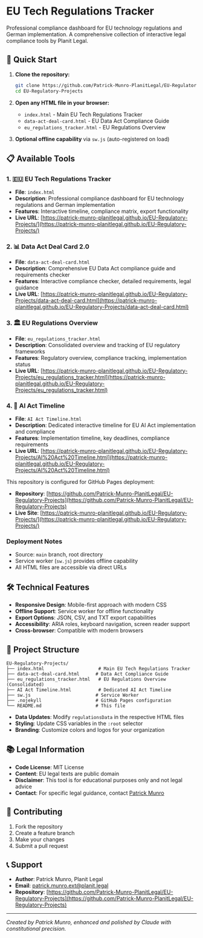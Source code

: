 # EU Tech Regulations Tracker

Professional compliance dashboard for EU technology regulations and German implementation. A comprehensive collection of interactive legal compliance tools by Planit Legal.

## 🚀 Quick Start

1. **Clone the repository:**
   ```bash
   git clone https://github.com/Patrick-Munro-PlanitLegal/EU-Regulatory-Projects.git
   cd EU-Regulatory-Projects
   ```

2. **Open any HTML file in your browser:**
   - `index.html` - Main EU Tech Regulations Tracker
   - `data-act-deal-card.html` - EU Data Act Compliance Guide
   - `eu_regulations_tracker.html` - EU Regulations Overview

3. **Optional offline capability** via `sw.js` (auto-registered on load)

## 📋 Available Tools

### 1. 🇪🇺 EU Tech Regulations Tracker
- **File**: `index.html`
- **Description**: Professional compliance dashboard for EU technology regulations and German implementation
- **Features**: Interactive timeline, compliance matrix, export functionality
- **Live URL**: [https://patrick-munro-planitlegal.github.io/EU-Regulatory-Projects/](https://patrick-munro-planitlegal.github.io/EU-Regulatory-Projects/)

### 2. 📊 Data Act Deal Card 2.0
- **File**: `data-act-deal-card.html`
- **Description**: Comprehensive EU Data Act compliance guide and requirements checker
- **Features**: Interactive compliance checker, detailed requirements, legal guidance
- **Live URL**: [https://patrick-munro-planitlegal.github.io/EU-Regulatory-Projects/data-act-deal-card.html](https://patrick-munro-planitlegal.github.io/EU-Regulatory-Projects/data-act-deal-card.html)

### 3. 🏛️ EU Regulations Overview
- **File**: `eu_regulations_tracker.html`
- **Description**: Consolidated overview and tracking of EU regulatory frameworks
- **Features**: Regulatory overview, compliance tracking, implementation status
- **Live URL**: [https://patrick-munro-planitlegal.github.io/EU-Regulatory-Projects/eu_regulations_tracker.html](https://patrick-munro-planitlegal.github.io/EU-Regulatory-Projects/eu_regulations_tracker.html)

### 4. 🤖 AI Act Timeline
- **File**: `AI Act Timeline.html`
- **Description**: Dedicated interactive timeline for EU AI Act implementation and compliance
- **Features**: Implementation timeline, key deadlines, compliance requirements
- **Live URL**: [https://patrick-munro-planitlegal.github.io/EU-Regulatory-Projects/AI%20Act%20Timeline.html](https://patrick-munro-planitlegal.github.io/EU-Regulatory-Projects/AI%20Act%20Timeline.html)


This repository is configured for GitHub Pages deployment:

- **Repository**: [https://github.com/Patrick-Munro-PlanitLegal/EU-Regulatory-Projects](https://github.com/Patrick-Munro-PlanitLegal/EU-Regulatory-Projects)
- **Live Site**: [https://patrick-munro-planitlegal.github.io/EU-Regulatory-Projects/](https://patrick-munro-planitlegal.github.io/EU-Regulatory-Projects/)

### Deployment Notes
- Source: `main` branch, root directory
- Service worker (`sw.js`) provides offline capability
- All HTML files are accessible via direct URLs

## 🛠️ Technical Features

- **Responsive Design**: Mobile-first approach with modern CSS
- **Offline Support**: Service worker for offline functionality
- **Export Options**: JSON, CSV, and TXT export capabilities
- **Accessibility**: ARIA roles, keyboard navigation, screen reader support
- **Cross-browser**: Compatible with modern browsers

## 📁 Project Structure

```
EU-Regulatory-Projects/
├── index.html                    # Main EU Tech Regulations Tracker
├── data-act-deal-card.html      # Data Act Compliance Guide
├── eu_regulations_tracker.html   # EU Regulations Overview (Consolidated)
├── AI Act Timeline.html          # Dedicated AI Act Timeline
├── sw.js                        # Service Worker
├── .nojekyll                    # GitHub Pages configuration
└── README.md                    # This file
```


- **Data Updates**: Modify `regulationsData` in the respective HTML files
- **Styling**: Update CSS variables in the `:root` selector
- **Branding**: Customize colors and logos for your organization

## 📚 Legal Information

- **Code License**: MIT License
- **Content**: EU legal texts are public domain
- **Disclaimer**: This tool is for educational purposes only and not legal advice
- **Contact**: For specific legal guidance, contact [Patrick Munro](mailto:patrick.munro.ext@planit.legal)

## 🤝 Contributing

1. Fork the repository
2. Create a feature branch
3. Make your changes
4. Submit a pull request

## 📞 Support

- **Author**: Patrick Munro, Planit Legal
- **Email**: patrick.munro.ext@planit.legal
- **Repository**: [https://github.com/Patrick-Munro-PlanitLegal/EU-Regulatory-Projects](https://github.com/Patrick-Munro-PlanitLegal/EU-Regulatory-Projects)

---

*Created by Patrick Munro, enhanced and polished by Claude with constitutional precision.*
